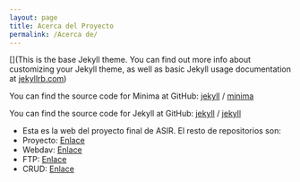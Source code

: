 ```yaml
---
layout: page
title: Acerca del Proyecto
permalink: /Acerca de/
---
```


[](This is the base Jekyll theme. You can find out more info about customizing your Jekyll theme, as well as basic Jekyll usage documentation at [jekyllrb.com](https://jekyllrb.com/))

You can find the source code for Minima at GitHub:
[jekyll][jekyll-organization] /
[minima](https://github.com/jekyll/minima)

You can find the source code for Jekyll at GitHub:
[jekyll][jekyll-organization] /
[jekyll](https://github.com/jekyll/jekyll)


[jekyll-organization]: https://github.com/jekyll

- Esta es la web del proyecto final de ASIR. El resto de repositorios son:
- Proyecto: [Enlace](https://github.com/sepp30000/Proyecto_Publico)
- Webdav: [Enlace](https://github.com/sepp30000/WEBDAV)
- FTP: [Enlace](https://github.com/sepp30000/FTP)
- CRUD: [Enlace](https://github.com/sepp30000/CRUD)

